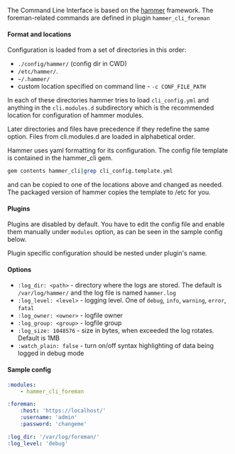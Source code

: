 The Command Line Interface is based on the [hammer](https://github.com/theforeman/hammer-cli) framework. The foreman-related commands are defined in plugin ```hammer_cli_foreman```

#### Format and locations

Configuration is loaded from a set of directories in this order:

 - ```./config/hammer/``` (config dir in CWD)
 - ```/etc/hammer/```.
 - ```~/.hammer/```
 - custom location specified on command line - ```-c CONF_FILE_PATH```

In each of these directories hammer tries to load `cli_config.yml` and anything in the `cli.modules.d` subdirectory which is the recommended location for configuration of hammer modules.

Later directories and files have precedence if they redefine the same option. Files from cli.modules.d are loaded in alphabetical order.

Hammer uses yaml formatting for its configuration. The config file template is contained in the hammer_cli gem.

 ```bash
gem contents hammer_cli|grep cli_config.template.yml
```
and can be copied to one of the locations above and changed as needed. The packaged version of hammer copies the template to /etc for you.


#### Plugins

Plugins are disabled by default. You have to edit the config file and enable them manually under ```modules``` option, as can be seen in the sample config below.

Plugin specific configuration should be nested under plugin's name.

#### Options

 - ```:log_dir: <path>``` - directory where the logs are stored. The default is ```/var/log/hammer/``` and the log file is named ```hammer.log```
 - ```:log_level: <level>``` - logging level. One of ```debug```, ```info```, ```warning```, ```error```, ```fatal```
 - ```:log_owner: <owner>``` - logfile owner
 - ```:log_group: <group>``` - logfile group
 - ```:log_size: 1048576``` - size in bytes, when exceeded the log rotates. Default is 1MB
 - ```:watch_plain: false``` - turn on/off syntax highlighting of data being logged in debug mode

#### Sample config

```yaml
:modules:
    - hammer_cli_foreman

:foreman:
    :host: 'https://localhost/'
    :username: 'admin'
    :password: 'changeme'

:log_dir: '/var/log/foreman/'
:log_level: 'debug'
```
